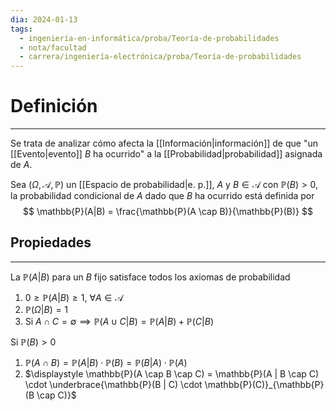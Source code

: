 ```yaml
---
dia: 2024-01-13
tags:
  - ingeniería-en-informática/proba/Teoría-de-probabilidades
  - nota/facultad
  - carrera/ingeniería-electrónica/proba/Teoría-de-probabilidades
---
```

# Definición
---
Se trata de analizar cómo afecta la [[Información|información]] de que "un [[Evento|evento]] $B$ ha ocurrido" a la [[Probabilidad|probabilidad]] asignada de $A$.

Sea $(\Omega, \mathscr{A}, \mathbb{P})$ un [[Espacio de probabilidad|e. p.]], $A$ y $B \in \mathscr{A}$ con $\mathbb{P}(B) > 0$, la probabilidad condicional de $A$ dado que $B$ ha ocurrido está definida por $$ \mathbb{P}(A|B) = \frac{\mathbb{P}(A \cap B)}{\mathbb{P}(B)} $$
## Propiedades
---
La $\mathbb{P}(A|B)$ para un $B$ fijo satisface todos los axiomas de probabilidad
1. $0 \ge \mathbb{P}(A|B) \ge 1$, $\forall A \in \mathscr{A}$
2. $\mathbb{P}(\Omega|B) = 1$
3. Si $A \cap C = \emptyset \implies \mathbb{P}(A \cup C | B) = \mathbb{P}(A|B) + \mathbb{P}(C|B)$

Si $\mathbb{P}(B) > 0$
1. $\displaystyle \mathbb{P}(A \cap B) = \mathbb{P}(A | B) \cdot \mathbb{P}(B) = \mathbb{P}(B | A) \cdot \mathbb{P}(A)$
2. $\displaystyle \mathbb{P}(A \cap B \cap C) = \mathbb{P}(A | B \cap C) \cdot \underbrace{\mathbb{P}(B | C) \cdot \mathbb{P}(C)}_{\mathbb{P}(B \cap C)}$